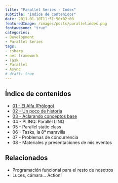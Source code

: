```yaml
---
title: "Parallel Series - Index"
subtitle: "Índice de contenidos"
date: 2011-01-10T11:51:50+02:00
featuredImage: /images/posts/parallelindex.png
fontawesome: "true"
categories: 
- Development
- Parallel Series
tags:
- csharp
- net framework
- Task
- Parallel
- Async
# draft: true
---
```


## Índice de contenidos

- [01 - El Alfa (Prólogo)](/es/parallelseries01)
- [02 - Un poco de historia](/es/parallelseries02)
- [03 - Aclarando conceptos base](/es/parallelseries03)
- 04 - PLINQ: Parallel LINQ
- 05 - Parallel static class
- 06 - Tasks, la 8ª maravilla
- 07 - Problemas de concurrencia
- 08 - Materiales y presentaciones de mis eventos

## Relacionados

- Programación funcional para el resto de nosotros
- Luces, cámara… Action!